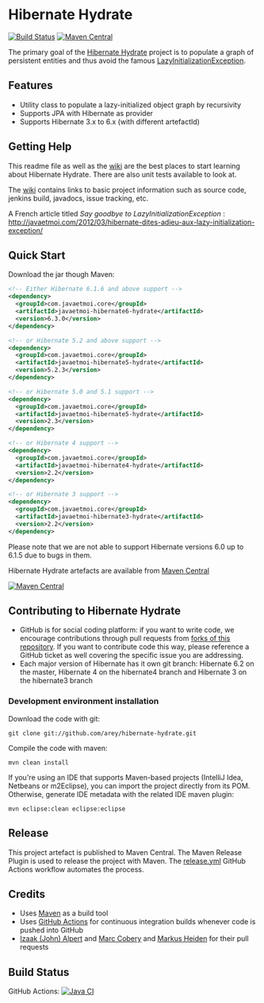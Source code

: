 # Hibernate Hydrate #

[![Build Status](https://github.com/arey/hibernate-hydrate/actions/workflows/build.yml/badge.svg)](https://github.com/arey/hibernate-hydrate/actions/workflows/build.yml)
[![Maven Central](https://maven-badges.herokuapp.com/maven-central/com.javaetmoi.core/javaetmoi-hibernate6-hydrate/badge.svg)](https://maven-badges.herokuapp.com/maven-central/com.javaetmoi.core/javaetmoi-hibernate6-hydrate)

The primary goal of the [Hibernate Hydrate](https://github.com/arey/hibernate-hydrate) project is to populate a graph of persistent entities and thus avoid the famous [LazyInitializationException](http://docs.jboss.org/hibernate/orm/3.6/javadocs/org/hibernate/LazyInitializationException.html).

## Features ##

* Utility class to populate a lazy-initialized object graph by recursivity
* Supports JPA with Hibernate as provider
* Supports Hibernate 3.x to 6.x (with different artefactId)

## Getting Help ##

This readme file as well as the [wiki](https://github.com/arey/hibernate-hydrate/wiki) are the best places to start learning about Hibernate Hydrate. 
There are also unit tests available to look at.

The [wiki](https://github.com/arey/hibernate-hydrate/wiki) contains links to basic project information such as source code, jenkins build, javadocs, issue tracking, etc.

A French article titled *Say goodbye to LazyInitializationException* : http://javaetmoi.com/2012/03/hibernate-dites-adieu-aux-lazy-initialization-exception/

## Quick Start ##

Download the jar though Maven:

```xml
<!-- Either Hibernate 6.1.6 and above support -->
<dependency>
  <groupId>com.javaetmoi.core</groupId>
  <artifactId>javaetmoi-hibernate6-hydrate</artifactId>
  <version>6.3.0</version>
</dependency> 

<!-- or Hibernate 5.2 and above support -->
<dependency>
  <groupId>com.javaetmoi.core</groupId>
  <artifactId>javaetmoi-hibernate5-hydrate</artifactId>
  <version>5.2.3</version>
</dependency> 

<!-- or Hibernate 5.0 and 5.1 support -->
<dependency>
  <groupId>com.javaetmoi.core</groupId>
  <artifactId>javaetmoi-hibernate5-hydrate</artifactId>
  <version>2.3</version>
</dependency> 

<!-- or Hibernate 4 support -->
<dependency>
  <groupId>com.javaetmoi.core</groupId>
  <artifactId>javaetmoi-hibernate4-hydrate</artifactId>
  <version>2.2</version>
</dependency> 

<!-- or Hibernate 3 support -->
<dependency>
  <groupId>com.javaetmoi.core</groupId>
  <artifactId>javaetmoi-hibernate3-hydrate</artifactId>
  <version>2.2</version>
</dependency> 
```

Please note that we are not able to support Hibernate versions 6.0 up to 6.1.5 due to bugs in them.

Hibernate Hydrate artefacts are available from [Maven Central](https://repo1.maven.org/maven2/com/javaetmoi/core/javaetmoi-hibernate6-hydrate/)

[![Maven Central](https://maven-badges.herokuapp.com/maven-central/com.javaetmoi.core/javaetmoi-hibernate6-hydrate/badge.svg)](https://maven-badges.herokuapp.com/maven-central/com.javaetmoi.core/javaetmoi-hibernate6-hydrate)


## Contributing to Hibernate Hydrate ##

* GitHub is for social coding platform: if you want to write code, we encourage contributions through pull requests from [forks of this repository](http://help.github.com/forking/). 
  If you want to contribute code this way, please reference a GitHub ticket as well covering the specific issue you are addressing.
* Each major version of Hibernate has it own git branch: Hibernate 6.2 on the master, Hibernate 4 on the hibernate4 branch and Hibernate 3 on the hibernate3 branch

### Development environment installation ###

Download the code with git:

``git clone git://github.com/arey/hibernate-hydrate.git``

Compile the code with maven:

``mvn clean install``

If you're using an IDE that supports Maven-based projects (IntelliJ Idea, Netbeans or m2Eclipse), you can import the project directly from its POM. 
Otherwise, generate IDE metadata with the related IDE maven plugin:

``mvn eclipse:clean eclipse:eclipse``

## Release

This project artefact is published to Maven Central.
The Maven Release Plugin is used to release the project with Maven.
The [release.yml](https://github.com/arey/hibernate-hydrate/actions/workflows/release.yml) GitHub Actions workflow automates the process.


## Credits ##

* Uses [Maven](http://maven.apache.org/) as a build tool
* Uses [GitHub Actions](https://github.com/features/actions) for continuous integration builds whenever code is pushed into GitHub
* [Izaak (John) Alpert](https://github.com/karlhungus) and [Marc Cobery](https://github.com/mcobery) and [Markus Heiden](https://github.com/markusheiden) for their pull requests
 

## Build Status ##

GitHub Actions: [![Java CI](https://github.com/arey/hibernate-hydrate/actions/workflows/build.yml/badge.svg)](https://github.com/arey/hibernate-hydrate/actions/workflows/build.yml)
